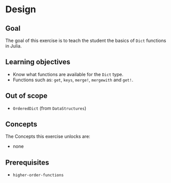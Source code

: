 # Design

## Goal

The goal of this exercise is to teach the student the basics of `Dict` functions in Julia.

## Learning objectives

- Know what functions are available for the `Dict` type.
- Functions such as: `get`, `keys`, `merge!`, `mergewith` and `get!`.

## Out of scope

- `OrderedDict` (from `DataStructures`)

## Concepts

The Concepts this exercise unlocks are:

- none

## Prerequisites

- `higher-order-functions`
